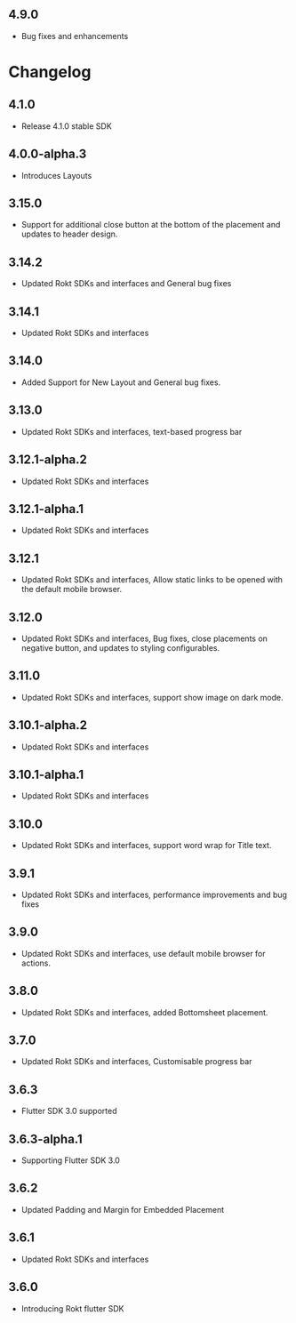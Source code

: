 ## 4.9.0
* Bug fixes and enhancements

# Changelog

## 4.1.0

- Release 4.1.0 stable SDK

## 4.0.0-alpha.3

- Introduces Layouts

## 3.15.0

- Support for additional close button at the bottom of the placement and updates to header design.

## 3.14.2

- Updated Rokt SDKs and interfaces and General bug fixes

## 3.14.1

- Updated Rokt SDKs and interfaces

## 3.14.0

- Added Support for New Layout and General bug fixes.

## 3.13.0

- Updated Rokt SDKs and interfaces, text-based progress bar

## 3.12.1-alpha.2

- Updated Rokt SDKs and interfaces

## 3.12.1-alpha.1

- Updated Rokt SDKs and interfaces

## 3.12.1

- Updated Rokt SDKs and interfaces, Allow static links to be opened with the default mobile browser.

## 3.12.0

- Updated Rokt SDKs and interfaces, Bug fixes, close placements on negative button, and updates to styling configurables.

## 3.11.0

- Updated Rokt SDKs and interfaces, support show image on dark mode.

## 3.10.1-alpha.2

- Updated Rokt SDKs and interfaces

## 3.10.1-alpha.1

- Updated Rokt SDKs and interfaces

## 3.10.0

- Updated Rokt SDKs and interfaces, support word wrap for Title text.

## 3.9.1

- Updated Rokt SDKs and interfaces, performance improvements and bug fixes

## 3.9.0

- Updated Rokt SDKs and interfaces, use default mobile browser for actions.

## 3.8.0

- Updated Rokt SDKs and interfaces, added Bottomsheet placement.

## 3.7.0

- Updated Rokt SDKs and interfaces, Customisable progress bar

## 3.6.3

- Flutter SDK 3.0 supported

## 3.6.3-alpha.1

- Supporting Flutter SDK 3.0

## 3.6.2

- Updated Padding and Margin for Embedded Placement

## 3.6.1

- Updated Rokt SDKs and interfaces

## 3.6.0

- Introducing Rokt flutter SDK
